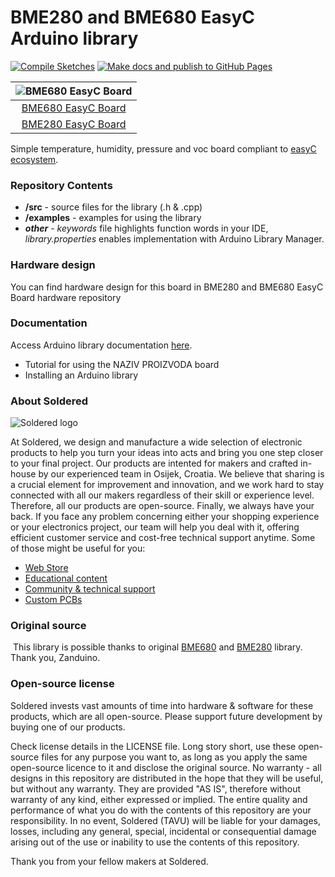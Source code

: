 # BME280 and BME680 EasyC Arduino library

[![Compile Sketches](https://github.com/e-radionicacom/Soldered-BME280-And-BME680-Arduino-Library/actions/workflows/compile_test.yml/badge.svg?branch=dev)](https://github.com/e-radionicacom/Soldered-BME280-And-BME680-Arduino-Library/actions/workflows/compile_test.yml)
[![Make docs and publish to GitHub Pages](https://github.com/e-radionicacom/Soldered-BME280-And-BME680-Arduino-Library/actions/workflows/make_docs.yml/badge.svg?branch=dev)](https://github.com/e-radionicacom/Soldered-BME280-And-BME680-Arduino-Library/actions/workflows/make_docs.yml)

| ![BME680 EasyC Board](https://upload.wikimedia.org/wikipedia/commons/8/8f/Example_image.svg)    |
| :---------------------------------------------------------------------------------------------: |
| [BME680 EasyC Board](https://www.solde.red/333035)                                              |
| [BME280 EasyC Board](https://www.solde.red/333036)                                              |

Simple temperature, humidity, pressure and voc board compliant to [easyC ecosystem](https://www.soldered.com/easyC). 

### Repository Contents
- **/src** - source files for the library (.h & .cpp)
- **/examples** - examples for using the library
- ***other*** - *keywords* file highlights function words in your IDE, *library.properties* enables implementation with Arduino Library Manager.

### Hardware design
You can find hardware design for this board in BME280 and BME680 EasyC Board hardware repository

### Documentation

Access Arduino library documentation [here](https://e-radionicacom.github.io/Soldered-BME280-And-BME680-Arduino-Library/).

- Tutorial for using the NAZIV PROIZVODA board
- Installing an Arduino library

### About Soldered
![Soldered logo](https://raw.githubusercontent.com/e-radionicacom/Soldered-BME280-And-BME680-Arduino-Library/dev/extras/Logo%20horizontal-2.svg)

At Soldered, we design and manufacture a wide selection of electronic products to help you turn your ideas into acts and bring you one step closer to your final project. Our products are intented for makers and crafted in-house by our experienced team in Osijek, Croatia. We believe that sharing is a crucial element for improvement and innovation, and we work hard to stay connected with all our makers regardless of their skill or experience level. Therefore, all our products are open-source. Finally, we always have your back. If you face any problem concerning either your shopping experience or your electronics project, our team will help you deal with it, offering efficient customer service and cost-free technical support anytime. Some of those might be useful for you:

- [Web Store](https://www.soldered.com)
- [Educational content](https://learn.soldered.com)
- [Community & technical support](https://community.soldered.com)
- [Custom PCBs](https://pcb.soldered.com)


### Original source
​
This library is possible thanks to original [BME680](https://github.com/Zanduino/BME680) and  [BME280](https://github.com/Zanduino/BME280) library. Thank you, Zanduino. 


### Open-source license
Soldered invests vast amounts of time into hardware & software for these products, which are all open-source. Please support future development by buying one of our products. 

Check license details in the LICENSE file. Long story short, use these open-source files for any purpose you want to, as long as you apply the same open-source licence to it and disclose the original source. No warranty - all designs in this repository are distributed in the hope that they will be useful, but without any warranty. They are provided "AS IS", therefore without warranty of any kind, either expressed or implied. The entire quality and performance of what you do with the contents of this repository are your responsibility. In no event, Soldered (TAVU) will be liable for your damages, losses, including any general, special, incidental or consequential damage arising out of the use or inability to use the contents of this repository. 

Thank you from your fellow makers at Soldered.

